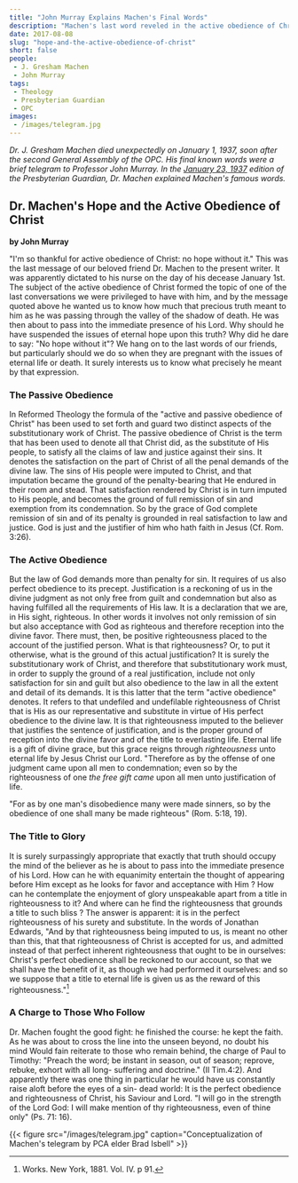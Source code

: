 ```yaml
---
title: "John Murray Explains Machen's Final Words"
description: "Machen's last word reveled in the active obedience of Christ. Professor John Murray explains why."
date: 2017-08-08
slug: "hope-and-the-active-obedience-of-christ"
short: false
people:
 - J. Gresham Machen
 - John Murray
tags:
 - Theology
 - Presbyterian Guardian
 - OPC
images:
 - /images/telegram.jpg
---
```


<em>Dr. J. Gresham Machen died unexpectedly on January 1, 1937, soon after the second General Assembly of the OPC. His final known words were a brief telegram to Professor John Murray. In the [January 23, 1937](https://www.opc.org/cfh/guardian/Volume_3/1937-01-23.pdf) edition of the Presbyterian Guardian, Dr. Machen explained Machen's famous words.</em>

## Dr. Machen's Hope and the Active Obedience of Christ

<strong>by John Murray</strong>

<span class="lead">"I'm so thankful for active obedience of Christ: no hope without it."</span> This was the last message of our beloved friend Dr. Machen to the present writer. It was apparently dictated to his nurse on the day of his decease January 1st. The subject of the active obedience of Christ formed the topic of one of the last conversations we were privileged to have with him, and by the message quoted above he wanted us to know how much that precious truth meant to him as he was passing through the valley of the shadow of death. He was then about to pass into the immediate presence of his Lord. Why should he have suspended the issues of eternal hope upon this truth? Why did he dare to say: "No hope without it"? We hang on to the last words of our friends, but particularly should we do so when they are pregnant with the issues of eternal life or death. It surely interests us to know what precisely he meant by that expression.

### The Passive Obedience

In Reformed Theology the formula of the "active and passive obedience of Christ" has been used to set forth and guard two distinct aspects of the substitutionary work of Christ. The passive obedience of Christ is the term that has been used to denote all that Christ did, as the substitute of His people, to satisfy all the claims of law and justice against their sins. It denotes the satisfaction on the part of Christ of all the penal demands of the divine law. The sins of His people were imputed to Christ, and that imputation became the ground of the penalty-bearing that He endured in their room and stead. That satisfaction rendered by Christ is in turn imputed to His people, and becomes the ground of full remission of sin and exemption from its condemnation. So by the grace of God complete remission of sin and of its penalty is grounded in real satisfaction to law and justice. God is just and the justifier of him who hath faith in Jesus (Cf. Rom. 3:26).

### The Active Obedience

But the law of God demands more than penalty for sin. It requires of us also perfect obedience to its precept. Justification is a reckoning of us in the divine judgment as not only free from guilt and condemnation but also as having fulfilled all the requirements of His law. It is a declaration that we are, in His sight, righteous. In other words it involves not only remission of sin but also acceptance with God as righteous and therefore reception into the divine favor. There must, then, be positive righteousness placed to the account of the justified person. What is that righteousness? Or, to put it otherwise, what is the ground of this actual justification? It is surely the substitutionary work of Christ, and therefore that substitutionary work must, in order to supply the ground of a real justification, include not only satisfaction for sin and guilt but also obedience to the law in all the extent and detail of its demands. It is this latter that the term "active obedience" denotes. It refers to that undefiled and undefilable righteousness of Christ that is His as our representative and substitute in virtue of His perfect obedience to the divine law. It is that righteousness imputed to the believer that justifies the sentence of justification, and is the proper ground of reception into the divine favor and of the title to everlasting life. Eternal life is a gift of divine grace, but this grace reigns through _righteousness_ unto eternal life by Jesus Christ our Lord. "Therefore as by the offense of one judgment came upon all men to condemnation; even so by the righteousness of one _the free gift came_ upon all men unto justification of life.

"For as by one man's disobedience many were made sinners, so by the obedience of one shall many be made righteous" (Rom. 5:18, 19).

### The Title to Glory

It is surely surpassingly appropriate that exactly that truth should occupy the mind of the believer as he is about to pass into the immediate presence of his Lord. How can he with equanimity entertain the thought of appearing before Him except as he looks for favor and acceptance with Him ? How can he contemplate the enjoyment of glory unspeakable apart from a title in righteousness to it? And where can he find the righteousness that grounds a title to such bliss ? The answer is apparent: it is in the perfect righteousness of his surety and substitute. In the words of Jonathan Edwards, "And by that righteousness being imputed to us, is meant no other than this, that that righteousness of Christ is accepted for us, and admitted instead of that perfect inherent righteousness that ought to be in ourselves: Christ's perfect obedience shall be reckoned to our account, so that we shall have the benefit of it, as though we had performed it ourselves: and so we suppose that a title to eternal life is given us as the reward of this righteousness."[^edwards]


### A Charge to Those Who Follow

Dr. Machen fought the good fight: he finished the course: he kept the faith. As he was about to cross the line into the unseen beyond, no doubt his mind Would fain reiterate to those who remain behind, the charge of Paul to Timothy: "Preach the word; be instant in season, out of season; reprove, rebuke, exhort with all long- suffering and doctrine." (II Tim.4:2). And apparently there was one thing in particular he would have us constantly raise aloft before the eyes of a sin- dead world: It is the perfect obedience and righteousness of Christ, his Saviour and Lord. "I will go in the strength of the Lord God: I will make mention of thy righteousness, even of thine only" (Ps. 71: 16).


{{< figure src="/images/telegram.jpg" caption="Conceptualization of Machen's telegram by PCA elder Brad Isbell" >}}


[^edwards]: Works. New York, 1881. Vol. IV. p 91.
